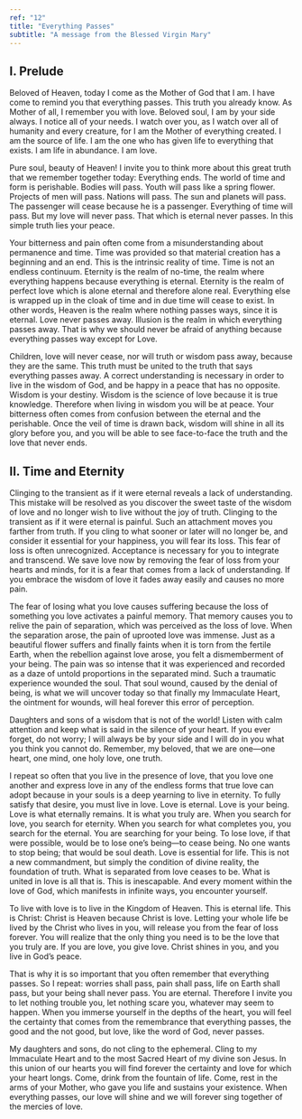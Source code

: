 ```yaml
---
ref: "12"
title: "Everything Passes"
subtitle: "A message from the Blessed Virgin Mary"
---
```


## I. Prelude

Beloved of Heaven, today I come as the Mother of God that I am. I have come to
remind you that everything passes. This truth you already know. As Mother of
all, I remember you with love. Beloved soul, I am by your side always. I notice
all of your needs. I watch over you, as I watch over all of humanity and every
creature, for I am the Mother of everything created. I am the source of life. I
am the one who has given life to everything that exists. I am life in
abundance. I am love.

Pure soul, beauty of Heaven! I invite you to think more about this great truth
that we remember together today: Everything ends. The world of time and form is
perishable. Bodies will pass. Youth will pass like a spring flower. Projects of
men will pass. Nations will pass. The sun and planets will pass. The passenger
will cease because he is a passenger. Everything of time will pass. But my love
will never pass. That which is eternal never passes. In this simple truth lies
your peace.

Your bitterness and pain often come from a misunderstanding about permanence
and time. Time was provided so that material creation has a beginning and an
end. This is the intrinsic reality of time. Time is not an endless continuum.
Eternity is the realm of no-time, the realm where everything happens because
everything is eternal. Eternity is the realm of perfect love which is alone
eternal and therefore alone real. Everything else is wrapped up in the cloak
of time and in due time will cease to exist. In other words, Heaven is the
realm where nothing passes ways, since it is eternal. Love never passes away.
Illusion is the realm in which everything passes away. That is why we should
never be afraid of anything because everything passes way except for Love.

Children, love will never cease, nor will truth or wisdom pass away, because
they are the same. This truth must be united to the truth that says everything
passes away. A correct understanding is necessary in order to live in the
wisdom of God, and be happy in a peace that has no opposite. Wisdom is your
destiny. Wisdom is the science of love because it is true knowledge.
Therefore when living in wisdom you will be at peace. Your bitterness often
comes from confusion between the eternal and the perishable. Once the veil of
time is drawn back, wisdom will shine in all its glory before you, and you will
be able to see face-to-face the truth and the love that never ends.

## II. Time and Eternity

Clinging to the transient as if it were eternal reveals a lack of
understanding. This mistake will be resolved as you discover the sweet taste of
the wisdom of love and no longer wish to live without the joy of truth.
Clinging to the transient as if it were eternal is painful. Such an
attachment moves you farther from truth. If you cling to what sooner or later
will no longer be, and consider it essential for your happiness, you will fear
its loss. This fear of loss is often unrecognized. Acceptance is necessary for
you to integrate and transcend. We save love now by removing the fear of loss
from your hearts and minds, for it is a fear that comes from a lack of
understanding. If you embrace the wisdom of love it fades away easily and
causes no more pain.

The fear of losing what you love causes suffering because the loss of something
you love activates a painful memory. That memory causes you to relive the pain
of separation, which was perceived as the loss of love. When the separation
arose, the pain of uprooted love was immense. Just as a beautiful flower
suffers and finally faints when it is torn from the fertile Earth, when the
rebellion against love arose, you felt a dismemberment of your being. The pain
was so intense that it was experienced and recorded as a daze of untold
proportions in the separated mind. Such a traumatic experience wounded the
soul. That soul wound, caused by the denial of being, is what we will uncover
today so that finally my Immaculate Heart, the ointment for wounds, will heal
forever this error of perception.

Daughters and sons of a wisdom that is not of the world! Listen with calm
attention and keep what is said in the silence of your heart. If you ever
forget, do not worry; I will always be by your side and I will do in you what
you think you cannot do. Remember, my beloved, that we are one—one heart, one
mind, one holy love, one truth.

I repeat so often that you live in the presence of love, that you love one
another and express love in any of the endless forms that true love can adopt
because in your souls is a deep yearning to live in eternity. To fully satisfy
that desire, you must live in love. Love is eternal. Love is your being. Love
is what eternally remains. It is what you truly are. When you search for love,
you search for eternity. When you search for what completes you, you search for
the eternal. You are searching for your being. To lose love, if that were
possible, would be to lose one’s being—to cease being. No one wants to stop
being; that would be soul death.  Love is essential for life. This is not a new
commandment, but simply the condition of divine reality, the foundation of
truth. What is separated from love ceases to be. What is united in love is all
that is. This is inescapable. And every moment within the love of God, which
manifests in infinite ways, you encounter yourself.

To live with love is to live in the Kingdom of Heaven. This is eternal life.
This is Christ: Christ is Heaven because Christ is love. Letting your whole
life be lived by the Christ who lives in you, will release you from the fear of
loss forever. You will realize that the only thing you need is to be the love
that you truly are. If you are love, you give love. Christ shines in you, and
you live in God’s peace.

That is why it is so important that you often remember that everything passes.
So I repeat: worries shall pass, pain shall pass, life on Earth shall pass, but
your being shall never pass. You are eternal. Therefore I invite you to let
nothing trouble you, let nothing scare you, whatever may seem to happen. When
you immerse yourself in the depths of the heart, you will feel the certainty
that comes from the remembrance that everything passes, the good and the not
good, but love, like the word of God, never passes.

My daughters and sons, do not cling to the ephemeral. Cling to my Immaculate
Heart and to the most Sacred Heart of my divine son Jesus. In this union of our
hearts you will find forever the certainty and love for which your heart longs.
Come, drink from the fountain of life. Come, rest in the arms of your Mother,
who gave you life and sustains your existence. When everything passes, our love
will shine and we will forever sing together of the mercies of love.

